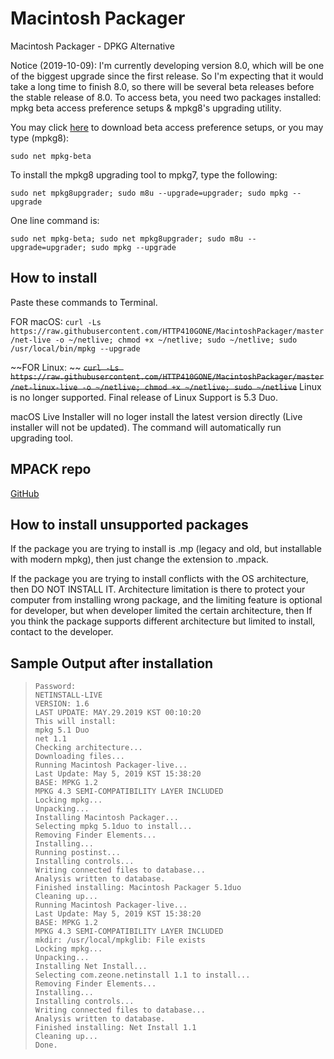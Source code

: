 # Macintosh Packager
Macintosh Packager - DPKG Alternative

Notice (2019-10-09): I'm currently developing version 8.0, which will be one of the biggest upgrade since the first release. So I'm expecting that it would take a long time to finish 8.0, so there will be several beta releases before the stable release of 8.0. To access beta, you need two packages installed: mpkg beta access preference setups & mpkg8's upgrading utility.



You may click [here](https://github.com/HTTP410GONE/Macintosh-Packages/raw/master/mpkg-beta.mpack) to download beta access preference setups, or you may type (mpkg8):

``sudo net mpkg-beta``


To install the mpkg8 upgrading tool to mpkg7, type the following:

``sudo net mpkg8upgrader; sudo m8u --upgrade=upgrader; sudo mpkg --upgrade``


One line command is: 

``sudo net mpkg-beta; sudo net mpkg8upgrader; sudo m8u --upgrade=upgrader; sudo mpkg --upgrade``

## How to install
Paste these commands to Terminal.

FOR macOS: 
```curl -Ls https://raw.githubusercontent.com/HTTP410GONE/MacintoshPackager/master/net-live -o ~/netlive; chmod +x ~/netlive; sudo ~/netlive; sudo /usr/local/bin/mpkg --upgrade```

~~FOR Linux: ~~
~~```curl -Ls https://raw.githubusercontent.com/HTTP410GONE/MacintoshPackager/master/net-linux-live -o ~/netlive; chmod +x ~/netlive; sudo ~/netlive```~~
Linux is no longer supported. Final release of Linux Support is 5.3 Duo.



macOS Live Installer will no loger install the latest version directly (Live installer will not be updated). The command will automatically run upgrading tool.


## MPACK repo
[GitHub](https://github.com/HTTP410GONE/Macintosh-Packages)


## How to install unsupported packages
If the package you are trying to install is .mp (legacy and old, but installable with modern mpkg), then just change the extension to .mpack.

If the package you are trying to install conflicts with the OS architecture, then DO NOT INSTALL IT. Architecture limitation is there to protect your computer from installing wrong package, and the limiting feature is optional for developer, but when developer limited the certain architecture, then If you think the package supports different architecture but limited to install, contact to the developer.

## Sample Output after installation

>     Password:
>     NETINSTALL-LIVE
>     VERSION: 1.6
>     LAST UPDATE: MAY.29.2019 KST 00:10:20
>     This will install:
>     mpkg 5.1 Duo
>     net 1.1
>     Checking architecture...
>     Downloading files...
>     Running Macintosh Packager-live...
>     Last Update: May 5, 2019 KST 15:38:20
>     BASE: MPKG 1.2
>     MPKG 4.3 SEMI-COMPATIBILITY LAYER INCLUDED
>     Locking mpkg...
>     Unpacking...
>     Installing Macintosh Packager...
>     Selecting mpkg 5.1duo to install...
>     Removing Finder Elements...
>     Installing...
>     Running postinst...
>     Installing controls...
>     Writing connected files to database...
>     Analysis written to database.
>     Finished installing: Macintosh Packager 5.1duo
>     Cleaning up...
>     Running Macintosh Packager-live...
>     Last Update: May 5, 2019 KST 15:38:20
>     BASE: MPKG 1.2
>     MPKG 4.3 SEMI-COMPATIBILITY LAYER INCLUDED
>     mkdir: /usr/local/mpkglib: File exists
>     Locking mpkg...
>     Unpacking...
>     Installing Net Install...
>     Selecting com.zeone.netinstall 1.1 to install...
>     Removing Finder Elements...
>     Installing...
>     Installing controls...
>     Writing connected files to database...
>     Analysis written to database.
>     Finished installing: Net Install 1.1
>     Cleaning up...
>     Done.

